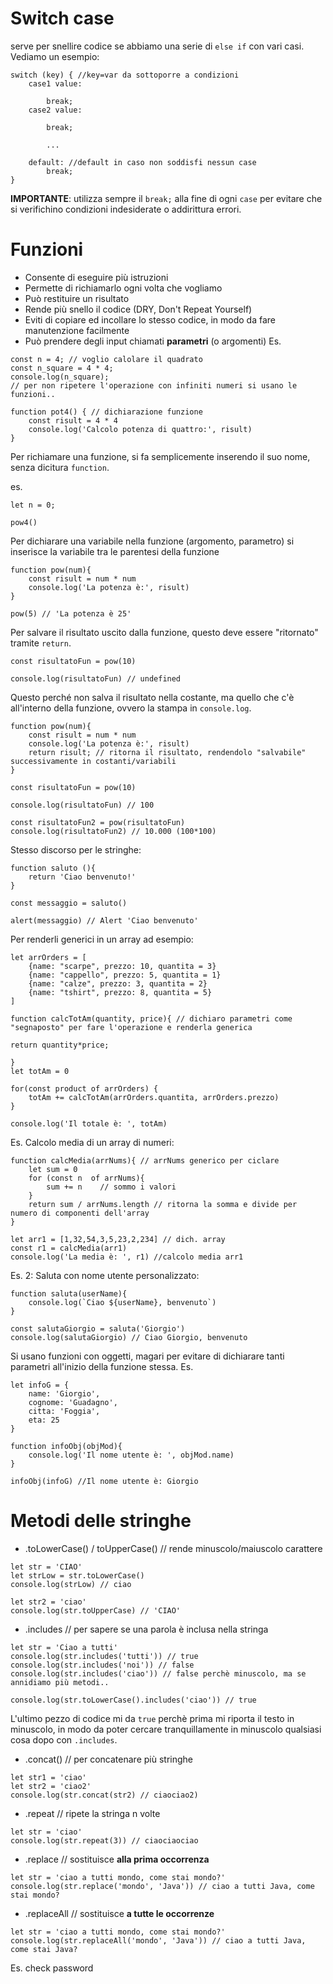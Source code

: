 # Switch case
serve per snellire codice se abbiamo una serie di `else if` con vari casi. Vediamo un esempio: 
```
switch (key) { //key=var da sottoporre a condizioni
    case1 value:
        
        break;
    case2 value:

        break;

        ...

    default: //default in caso non soddisfi nessun case
        break;
}
```
**IMPORTANTE**: utilizza sempre il `break;` alla fine di ogni `case` per evitare che si verifichino condizioni indesiderate o addirittura errori.
# Funzioni
- Consente di eseguire più istruzioni
- Permette di richiamarlo ogni volta che vogliamo
- Può restituire un risultato
- Rende più snello il codice (DRY, Don't Repeat Yourself)
- Eviti di copiare ed incollare lo stesso codice, in modo da fare manutenzione facilmente
- Può prendere degli input chiamati **parametri** (o argomenti)
Es.
```
const n = 4; // voglio calolare il quadrato
const n_square = 4 * 4;
console.log(n_square);
// per non ripetere l'operazione con infiniti numeri si usano le funzioni..

function pot4() { // dichiarazione funzione
    const risult = 4 * 4
    console.log('Calcolo potenza di quattro:', risult)
}
```

Per richiamare una funzione, si fa semplicemente inserendo il suo nome, senza dicitura `function`.

es. 
```
let n = 0;

pow4()
```
Per dichiarare una variabile nella funzione (argomento, parametro) si inserisce la variabile tra le parentesi della funzione
```
function pow(num){
    const risult = num * num
    console.log('La potenza è:', risult)
}

pow(5) // 'La potenza è 25'
```

Per salvare il risultato uscito dalla funzione, questo deve essere "ritornato" tramite `return`.
```
const risultatoFun = pow(10)

console.log(risultatoFun) // undefined
```
Questo perché non salva il risultato nella costante, ma quello che c'è all'interno della funzione, ovvero la stampa in `console.log`.

```
function pow(num){
    const risult = num * num
    console.log('La potenza è:', risult)
    return risult; // ritorna il risultato, rendendolo "salvabile" successivamente in costanti/variabili
}

const risultatoFun = pow(10)

console.log(risultatoFun) // 100

const risultatoFun2 = pow(risultatoFun)
console.log(risultatoFun2) // 10.000 (100*100)
```
Stesso discorso per le stringhe:

```
function saluto (){
    return 'Ciao benvenuto!'
}

const messaggio = saluto()

alert(messaggio) // Alert 'Ciao benvenuto'
```
Per renderli generici in un array ad esempio:

```
let arrOrders = [
    {name: "scarpe", prezzo: 10, quantita = 3}
    {name: "cappello", prezzo: 5, quantita = 1}
    {name: "calze", prezzo: 3, quantita = 2}
    {name: "tshirt", prezzo: 8, quantita = 5}
]

function calcTotAm(quantity, price){ // dichiaro parametri come "segnaposto" per fare l'operazione e renderla generica

return quantity*price;

}
let totAm = 0

for(const product of arrOrders) {
    totAm += calcTotAm(arrOrders.quantita, arrOrders.prezzo)
}

console.log('Il totale è: ', totAm)
```

Es. Calcolo media di un array di numeri: 

```
function calcMedia(arrNums){ // arrNums generico per ciclare
    let sum = 0
    for (const n  of arrNums){
        sum += n    // sommo i valori
    }
    return sum / arrNums.length // ritorna la somma e divide per numero di componenti dell'array
}

let arr1 = [1,32,54,3,5,23,2,234] // dich. array
const r1 = calcMedia(arr1)
console.log('La media è: ', r1) //calcolo media arr1
```
Es. 2: Saluta con nome utente personalizzato:
```
function saluta(userName){
    console.log(`Ciao ${userName}, benvenuto`)
}

const salutaGiorgio = saluta('Giorgio')
console.log(salutaGiorgio) // Ciao Giorgio, benvenuto
```
Si usano funzioni con oggetti, magari per evitare di dichiarare tanti parametri all'inizio della funzione stessa.
Es.
```
let infoG = {
    name: 'Giorgio',
    cognome: 'Guadagno',
    citta: 'Foggia',
    eta: 25
}

function infoObj(objMod){
    console.log('Il nome utente è: ', objMod.name)
}

infoObj(infoG) //Il nome utente è: Giorgio
```
# Metodi delle stringhe
* .toLowerCase() / toUpperCase() // rende minuscolo/maiuscolo carattere
```
let str = 'CIAO'
let strLow = str.toLowerCase()
console.log(strLow) // ciao

let str2 = 'ciao'
console.log(str.toUpperCase) // 'CIAO'
```
* .includes // per sapere se una parola è inclusa nella stringa

```
let str = 'Ciao a tutti'
console.log(str.includes('tutti')) // true
console.log(str.includes('noi')) // false
console.log(str.includes('ciao')) // false perchè minuscolo, ma se annidiamo più metodi..

console.log(str.toLowerCase().includes('ciao')) // true
```

L'ultimo pezzo di codice mi da `true` perchè prima mi riporta il testo in minuscolo, in modo da poter cercare tranquillamente in minuscolo qualsiasi cosa dopo con `.includes`.

* .concat() // per concatenare più stringhe
```
let str1 = 'ciao'
let str2 = 'ciao2'
console.log(str.concat(str2) // ciaociao2)
```
* .repeat // ripete la stringa n volte
```
let str = 'ciao'
console.log(str.repeat(3)) // ciaociaociao
```
* .replace // sostituisce **alla prima occorrenza**
```
let str = 'ciao a tutti mondo, come stai mondo?'
console.log(str.replace('mondo', 'Java')) // ciao a tutti Java, come stai mondo?
```
* .replaceAll // sostituisce **a tutte le occorrenze**
```
let str = 'ciao a tutti mondo, come stai mondo?'
console.log(str.replaceAll('mondo', 'Java')) // ciao a tutti Java, come stai Java?
```
Es. check password